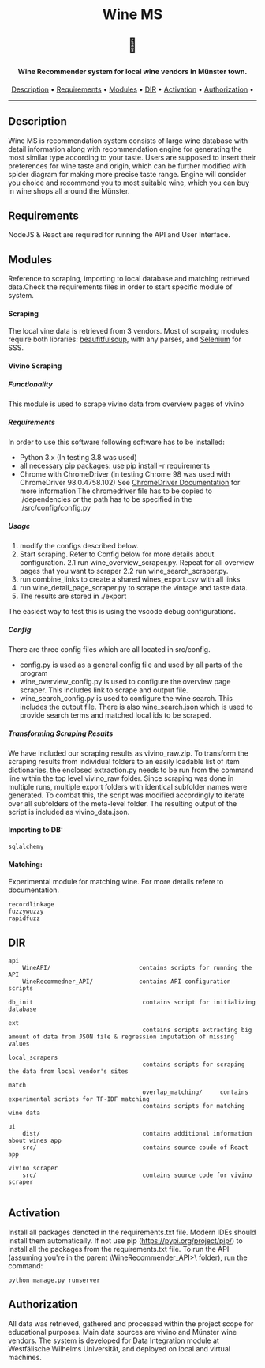 <meta charset="UTF-8">
<h1 align="center">Wine MS<p>&#127863;</p> </h1>
<h4 align="center">Wine Recommender system for local wine vendors in Münster town.</h4>

<p align="center">
  <a href="#description">Description</a> •
  <a href="#requirements">Requirements</a> •
  <a href="#modules">Modules</a> •
  <a href="#dir">DIR</a> •
  <a href="#activation">Activation</a> •
  <a href="#authorization">Authorization</a> •
</p>

---

## Description
Wine MS is recommendation system consists of large wine database with detail information along with recommendation engine for generating the most similar type according to your taste. Users are supposed to insert their preferences for wine taste and origin, which can be further modified with spider diagram for making more precise taste range. Engine will consider you choice and recommend you to most suitable wine, which you can buy in wine shops all around the Münster.

## Requirements

NodeJS & React are required for running the API and User Interface.

## Modules

Reference to scraping, importing to local database and matching retrieved data.Check the requirements files in order to start specific module of system.

#### Scraping

The local vine data is retrieved from 3 vendors. Most of scrpaing modules require both libraries: [beaufitfulsoup](https://pypi.org/project/beautifulsoup4/), with any parses, and [Selenium](https://selenium-python.readthedocs.io/) for SSS.

#### Vivino Scraping


##### Functionality

This module is used to scrape vivino data from overview pages of vivino

##### Requirements

In order to use this software following software has to be installed:

- Python 3.x (In testing 3.8 was used)
- all necessary pip packages:
    use pip install -r requirements
- Chrome with ChromeDriver (in testing Chrome 98 was used with ChromeDriver 98.0.4758.102)
    See [ChromeDriver Documentation](https://chromedriver.chromium.org/home) for more information
    The chromedriver file has to be copied to ./dependencies or the path has to be specified in the ./src/config/config.py

##### Usage

1. modify the configs described below.
2. Start scraping. Refer to Config below for more details about configuration.
2.1 run wine_overview_scraper.py. Repeat for all overview pages that you want to scraper
2.2 run wine_search_scraper.py.
3. run combine_links to create a shared wines_export.csv with all links
4. run wine_detail_page_scraper.py to scrape the vintage and taste data.
5. The results are stored in ./export

The easiest way to test this is using the vscode debug configurations.

##### Config

There are three config files which are all located in src/config.

- config.py is used as a general config file and used by all parts of the program
- wine_overview_config.py is used to configure the overview page scraper. This includes link to scrape and output file.
- wine_search_config.py is used to configure the wine search. This includes the output file.
There is also wine_search.json which is used to provide search terms and matched local ids to be scraped.

##### Transforming Scraping Results
We have included our scraping results as vivino_raw.zip.
To transform the scraping results from individual folders to an easily loadable list of item dictionaries, the enclosed extraction.py needs to be run from the command line within the top level vivino_raw folder. Since scraping was done in multiple runs, multiple export folders with identical subfolder names were generated. To combat this, the script was modified accordingly to iterate over all subfolders of the meta-level folder.
The resulting output of the script is included as vivino_data.json.

#### Importing to DB:
```
sqlalchemy
```

#### Matching:
Experimental module for matching wine. For more details refere to documentation. 

```
recordlinkage
fuzzywuzzy
rapidfuzz
```

## DIR

```
api
    WineAPI/                         contains scripts for running the API
    WineRecommedner_API/             contains API configuration scripts

db_init                               contains script for initializing database

ext
                                      contains scripts extracting big amount of data from JSON file & regression imputation of missing values
    
local_scrapers
                                      contains scripts for scraping the data from local vendor's sites
    
match
                                      overlap_matching/     contains experimental scripts for TF-IDF matching
                                      contains scripts for matching wine data
     
ui
    dist/                             contains additional information about wines app
    src/                              contains source coude of React app
    
vivino scraper
    src/                              contains source code for vivino scraper
    
```
## Activation

Install all packages denoted in the requirements.txt file. Modern IDEs should install them automatically. If not use pip (https://pypi.org/project/pip/) to install all the packages from the requirements.txt file. To run the API (assuming you're in the parent \WineRecommender_API>\ folder), run the command:
```
python manage.py runserver
```

## Authorization
All data was retrieved, gathered and processed within the project scope for educational purposes. Main data sources are vivino and Münster wine vendors. The system is developed for Data Integration module at Westfälische Wilhelms Universität, and deployed on local and virtual machines. 
